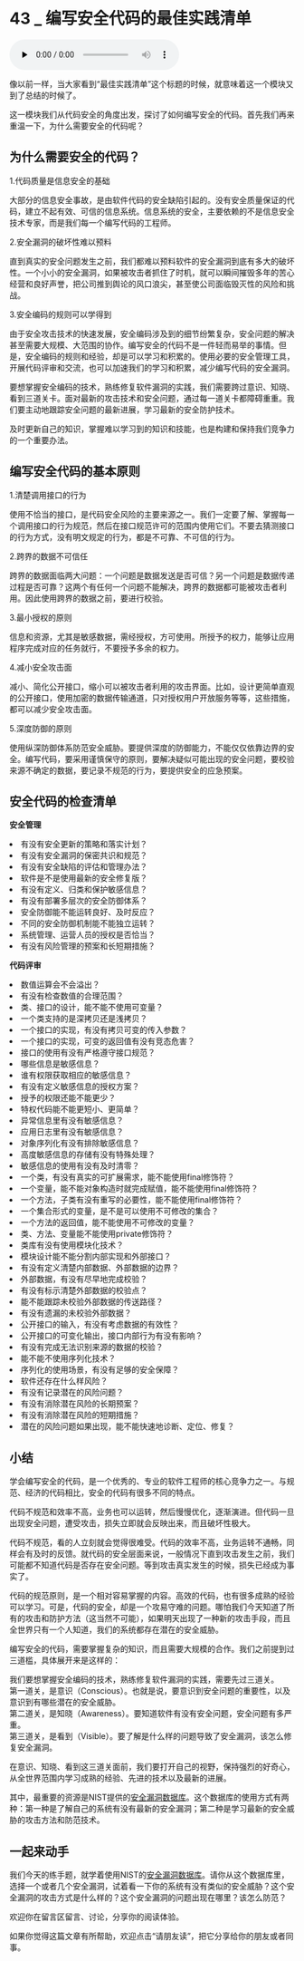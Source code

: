 # 43 _ 编写安全代码的最佳实践清单

<audio id="audio" title="43 | 编写安全代码的最佳实践清单" controls="" preload="none"><source id="mp3" src="https://static001.geekbang.org/resource/audio/0b/88/0b64312442f1a8ed16450eddec802b88.mp3"></audio>

像以前一样，当大家看到“最佳实践清单”这个标题的时候，就意味着这一个模块又到了总结的时候了。

这一模块我们从代码安全的角度出发，探讨了如何编写安全的代码。首先我们再来重温一下，为什么需要安全的代码呢？

## 为什么需要安全的代码？

1.代码质量是信息安全的基础

大部分的信息安全事故，是由软件代码的安全缺陷引起的。没有安全质量保证的代码，建立不起有效、可信的信息系统。信息系统的安全，主要依赖的不是信息安全技术专家，而是我们每一个编写代码的工程师。

2.安全漏洞的破坏性难以预料

直到真实的安全问题发生之前，我们都难以预料软件的安全漏洞到底有多大的破坏性。一个小小的安全漏洞，如果被攻击者抓住了时机，就可以瞬间摧毁多年的苦心经营和良好声誉，把公司推到舆论的风口浪尖，甚至使公司面临毁灭性的风险和挑战。

3.安全编码的规则可以学得到

由于安全攻击技术的快速发展，安全编码涉及到的细节纷繁复杂，安全问题的解决甚至需要大规模、大范围的协作。编写安全的代码不是一件轻而易举的事情。但是，安全编码的规则和经验，却是可以学习和积累的。使用必要的安全管理工具，开展代码评审和交流，也可以加速我们的学习和积累，减少编写代码的安全漏洞。

要想掌握安全编码的技术，熟练修复软件漏洞的实践，我们需要跨过意识、知晓、看到三道关卡。面对最新的攻击技术和安全问题，通过每一道关卡都障碍重重。我们要主动地跟踪安全问题的最新进展，学习最新的安全防护技术。

及时更新自己的知识，掌握难以学习到的知识和技能，也是构建和保持我们竞争力的一个重要办法。

## 编写安全代码的基本原则

1.清楚调用接口的行为

使用不恰当的接口，是代码安全风险的主要来源之一。我们一定要了解、掌握每一个调用接口的行为规范，然后在接口规范许可的范围内使用它们。不要去猜测接口的行为方式，没有明文规定的行为，都是不可靠、不可信的行为。

2.跨界的数据不可信任

跨界的数据面临两大问题：一个问题是数据发送是否可信？另一个问题是数据传递过程是否可靠？这两个有任何一个问题不能解决，跨界的数据都可能被攻击者利用。因此使用跨界的数据之前，要进行校验。

3.最小授权的原则

信息和资源，尤其是敏感数据，需经授权，方可使用。所授予的权力，能够让应用程序完成对应的任务就行，不要授予多余的权力。

4.减小安全攻击面

减小、简化公开接口，缩小可以被攻击者利用的攻击界面。比如，设计更简单直观的公开接口，使用加密的数据传输通道，只对授权用户开放服务等等，这些措施，都可以减少安全攻击面。

5.深度防御的原则

使用纵深防御体系防范安全威胁。要提供深度的防御能力，不能仅仅依靠边界的安全。编写代码，要采用谨慎保守的原则，要解决疑似可能出现的安全问题，要校验来源不确定的数据，要记录不规范的行为，要提供安全的应急预案。

## 安全代码的检查清单

**安全管理**

<li>
有没有安全更新的策略和落实计划？
</li>
<li>
有没有安全漏洞的保密共识和规范？
</li>
<li>
有没有安全缺陷的评估和管理办法？
</li>
<li>
软件是不是使用最新的安全修复版？
</li>
<li>
有没有定义、归类和保护敏感信息？
</li>
<li>
有没有部署多层次的安全防御体系？
</li>
<li>
安全防御能不能运转良好、及时反应？
</li>
<li>
不同的安全防御机制能不能独立运转？
</li>
<li>
系统管理、运营人员的授权是否恰当？
</li>
<li>
有没有风险管理的预案和长短期措施？
</li>

**代码评审**

<li>
数值运算会不会溢出？
</li>
<li>
有没有检查数值的合理范围？
</li>
<li>
类、接口的设计，能不能不使用可变量？
</li>
<li>
一个类支持的是深拷贝还是浅拷贝？
</li>
<li>
一个接口的实现，有没有拷贝可变的传入参数？
</li>
<li>
一个接口的实现，可变的返回值有没有竞态危害？
</li>
<li>
接口的使用有没有严格遵守接口规范？
</li>
<li>
哪些信息是敏感信息？
</li>
<li>
谁有权限获取相应的敏感信息？
</li>
<li>
有没有定义敏感信息的授权方案？
</li>
<li>
授予的权限还能不能更少？
</li>
<li>
特权代码能不能更短小、更简单？
</li>
<li>
异常信息里有没有敏感信息？
</li>
<li>
应用日志里有没有敏感信息？
</li>
<li>
对象序列化有没有排除敏感信息？
</li>
<li>
高度敏感信息的存储有没有特殊处理？
</li>
<li>
敏感信息的使用有没有及时清零？
</li>
<li>
一个类，有没有真实的可扩展需求，能不能使用final修饰符？
</li>
<li>
一个变量，能不能对象构造时就完成赋值，能不能使用final修饰符？
</li>
<li>
一个方法，子类有没有重写的必要性，能不能使用final修饰符？
</li>
<li>
一个集合形式的变量，是不是可以使用不可修改的集合？
</li>
<li>
一个方法的返回值，能不能使用不可修改的变量？
</li>
<li>
类、方法、变量能不能使用private修饰符？
</li>
<li>
类库有没有使用模块化技术？
</li>
<li>
模块设计能不能分割内部实现和外部接口？
</li>
<li>
有没有定义清楚内部数据、外部数据的边界？
</li>
<li>
外部数据，有没有尽早地完成校验？
</li>
<li>
有没有标示清楚外部数据的校验点？
</li>
<li>
能不能跟踪未校验外部数据的传送路径？
</li>
<li>
有没有遗漏的未校验外部数据？
</li>
<li>
公开接口的输入，有没有考虑数据的有效性？
</li>
<li>
公开接口的可变化输出，接口内部行为有没有影响？
</li>
<li>
有没有完成无法识别来源的数据的校验？
</li>
<li>
能不能不使用序列化技术？
</li>
<li>
序列化的使用场景，有没有足够的安全保障？
</li>
<li>
软件还存在什么样风险？
</li>
<li>
有没有记录潜在的风险问题？
</li>
<li>
有没有消除潜在风险的长期预案？
</li>
<li>
有没有消除潜在风险的短期措施？
</li>
<li>
潜在的风险问题如果出现，能不能快速地诊断、定位、修复？
</li>

## 小结

学会编写安全的代码，是一个优秀的、专业的软件工程师的核心竞争力之一。与规范、经济的代码相比，安全的代码有很多不同的特点。

代码不规范和效率不高，业务也可以运转，然后慢慢优化，逐渐演进。但代码一旦出现安全问题，遭受攻击，损失立即就会反映出来，而且破坏性极大。

代码不规范，看的人立刻就会觉得很难受。代码的效率不高，业务运转不通畅，同样会有及时的反馈。就代码的安全层面来说，一般情况下直到攻击发生之前，我们可能都不知道代码是否存在安全问题。等到攻击真实发生的时候，损失已经成为事实了。

代码的规范原则，是一个相对容易掌握的内容。高效的代码，也有很多成熟的经验可以学习。可是，代码的安全，却是一个攻易守难的问题。哪怕我们今天知道了所有的攻击和防护方法（这当然不可能），如果明天出现了一种新的攻击手段，而且全世界只有一个人知道，我们的系统都存在潜在的安全威胁。

编写安全的代码，需要掌握复杂的知识，而且需要大规模的合作。我们之前提到过三道槛，具体展开来是这样的：

> 
<p>我们要想掌握安全编码的技术，熟练修复软件漏洞的实践，需要先过三道关。<br/>
第一道关，是意识（Conscious）。也就是说，要意识到安全问题的重要性，以及意识到有哪些潜在的安全威胁。<br/>
第二道关，是知晓（Awareness）。要知道软件有没有安全问题，安全问题有多严重。<br/>
第三道关，是看到（Visible）。要了解是什么样的问题导致了安全漏洞，该怎么修复安全漏洞。</p>


在意识、知晓、看到这三道关面前，我们要打开自己的视野，保持强烈的好奇心，从全世界范围内学习成熟的经验、先进的技术以及最新的进展。

其中，最重要的资源是NIST提供的[安全漏洞数据库](https://nvd.nist.gov/)。这个数据库的使用方式有两种：第一种是了解自己的系统有没有最新的安全漏洞；第二种是学习最新的安全威胁的攻击方法和防范技术。

## 一起来动手

我们今天的练手题，就学着使用NIST的[安全漏洞数据库](https://nvd.nist.gov/)。请你从这个数据库里，选择一个或者几个安全漏洞，试着看一下你的系统有没有类似的安全威胁？这个安全漏洞的攻击方式是什么样的？这个安全漏洞的问题出现在哪里？该怎么防范？

欢迎你在留言区留言、讨论，分享你的阅读体验。

如果你觉得这篇文章有所帮助，欢迎点击“请朋友读”，把它分享给你的朋友或者同事。


